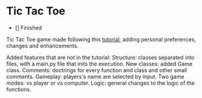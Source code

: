 # Tic Tac Toe

- [] Finished

Tic Tac Toe game made following this [tutorial](https://www.youtube.com/playlist?list=PLlEgNdBJEO-m6o4INllCF1FRMS262A5C_), adding personal preferences, changes and enhancements.

Added features that are not in the tutorial:
    Structure: classes separated into files, with a main.py file that inits the execution.
    New classes: added Game class.
    Comments: doctrings for every function and class and other small comments.
    Gameplay: players's name are selected by input. Two game modes: vs player or vs computer.
    Logic: general changes to the logic of the functions.
    
